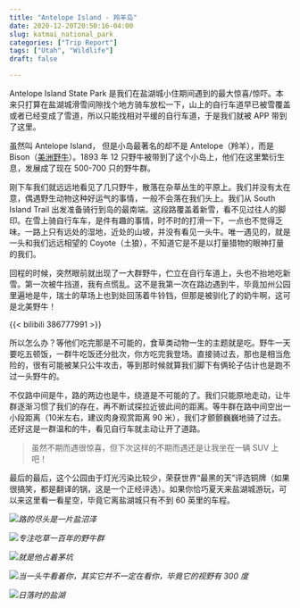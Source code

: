 ```yaml
---
title: "Antelope Island - 羚羊岛"
date: 2020-12-20T20:50:16-04:00
slug: katmai_national_park
categories: ["Trip Report"]
tags: ["Utah", "Wildlife"]
draft: false

---
```


[bison_mid_road]: https://tva4.sinaimg.cn/large/722664abgy1gtcpcru76uj21lc0w9x17.jpg
[bison_near]: https://tvax3.sinaimg.cn/large/722664abgy1gtcpct3nadj21ij0uoqru.jpg
[bison_herd]: https://tvax3.sinaimg.cn/large/722664abgy1gtcpcpse0aj22xn1nfx6q.jpg
[bike]: https://tva2.sinaimg.cn/large/722664abgy1gtcpczsmxhj24mo2lr4qu.jpg
[lake]: https://tva3.sinaimg.cn/large/722664abgy1gtcpcu1deij22c51bchdt.jpg



Antelope Island State Park 是我们在盐湖城小住期间遇到的最大惊喜/惊吓。本来只打算在盐湖城滑雪间隙找个地方骑车放松一下，山上的自行车道早已被雪覆盖或者已经变成了雪道，所以只能找相对平缓的自行车道，于是我们就被 APP 带到了这里。

虽然叫 Antelope Island， 但是小岛最著名的却不是 Antelope（羚羊），而是 Bison（[美洲野牛](https://zh.wikipedia.org/wiki/美洲野牛)）。1893 年 12 只野牛被带到了这个小岛上，他们在这里繁衍生息，发展成了现在 500-700 只的野牛群。

刚下车我们就远远地看见了几只野牛，散落在杂草丛生的平原上。我们并没有太在意，偶遇野生动物这种好运气的事情，一般不会落在我们头上。我们从 South Island Trail 出发准备骑行到岛的最南端。这段路覆盖着新雪，看不见过往人的脚印。在雪上骑自行车车，是件有趣的事情，时不时的打滑一下，一点也不觉得乏味。一路上只有远处的湿地，近处的山坡，并没有看见一头牛。唯一遇见的，就是一头和我们远远相望的 Coyote（土狼），不知道它是不是以打量猎物的眼神打量的我们。

回程的时候，突然眼前就出现了一大群野牛，伫立在自行车道上，头也不抬地吃新雪。第一次被牛挡道，我有点慌乱。这不是我第一次在路边遇到牛，毕竟加州公园里遍地是牛，瑞士的草场上也到处回荡着牛铃铛，但那是被驯化了的奶牛啊，这可是北美野牛！

{{< bilibili 386777991 >}}

所以怎么办？等他们吃完那是不可能的，食草类动物一生的主题就是吃。野牛一天要吃五顿饭，一群牛吃饭还分批次，你方吃完我登场。直接骑过去，那也是相当危险的，很有可能被某只公牛攻击，等到那时候就算我们脚下有俩轮子估计也是跑不过一头野牛的。

不仅路中间是牛，路的两边也是牛，绕道是不可能的了。我们只能原地走动，让牛群逐渐习惯了我们的存在，再不断试探拉近彼此间的距离。等牛群在路中间空出一小段距离（10米左右，建议肉身观赏距离 90 米），我们才颤颤巍巍地骑了过去。还好这是一群温和的牛，看见自行车就主动让开了道路。

> 虽然不期而遇很惊喜，但下次这样的不期而遇还是让我坐在一辆 SUV 上吧！

最后的最后，这个公园由于灯光污染比较少，荣获世界“最黑的天”评选铜牌（如果很搞笑，都是翻译的锅，这是一个正经评选）。如果你恰巧夏天来盐湖城游玩，可以来这里看一看星空，毕竟它离盐湖城只有不到 60 英里的车程。

![][bike]*路的尽头是一片盐沼泽*

![][bison_herd]*专注吃草一百年的野牛群*

![][bison_mid_road]*就是他占着茅坑*

![][bison_near]*当一头牛看着你，其实它并不一定在看你，毕竟它的视野有 300 度*

![][lake]*日落时的盐湖*
